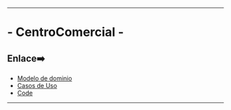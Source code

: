 

---

# - CentroComercial -


## Enlace➡️


- [Modelo de dominio](/archivosMd/modelosUml.md)
- [Casos de Uso](/archivosMd/casosDeUso.md)
- [Code](/Programa/Carrefour)


---
